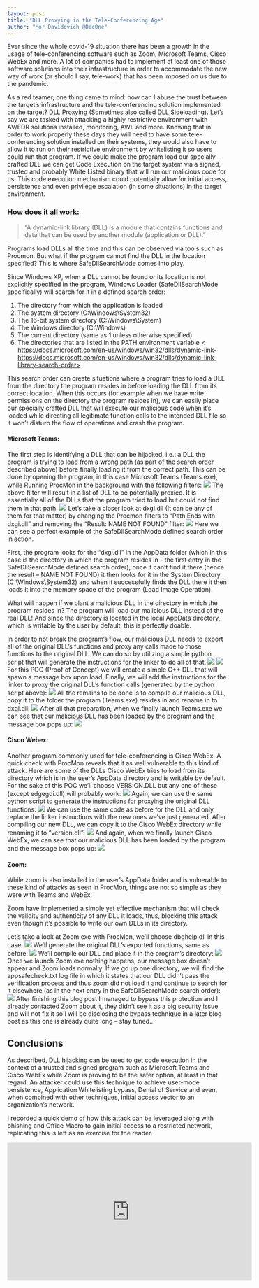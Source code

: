 ```yaml
---
layout: post
title: "DLL Proxying in the Tele-Conferencing Age"
author: "Mor Davidovich @Dec0ne"
---
```

Ever since the whole covid-19 situation there has been a growth in the usage of tele-conferencing software such as Zoom, Microsoft Teams, Cisco WebEx and more. A lot of companies had to implement at least one of those software solutions into their infrastructure in order to accommodate the new way of work (or should I say, tele-work) that has been imposed on us due to the pandemic.

As a red teamer, one thing came to mind: how can I abuse the trust between the target’s infrastructure and the tele-conferencing solution implemented on the target? DLL Proxying (Sometimes also called DLL Sideloading). Let’s say we are tasked with attacking a highly restrictive environment with AV/EDR solutions installed, monitoring, AWL and more. Knowing that in order to work properly these days they will need to have some tele-conferencing solution installed on their systems, they would also have to allow it to run on their restrictive environment by whitelisting it so users could run that program. If we could make the program load our specially crafted DLL we can get Code Execution on the target system via a signed, trusted and probably White Listed binary that will run our malicious code for us. This code execution mechanism could potentially allow for initial access, persistence and even privilege escalation (in some situations) in the target environment.

### How does it all work:
>“A dynamic-link library (DLL) is a module that contains functions and data that can be used by another module (application or DLL).”

Programs load DLLs all the time and this can be observed via tools such as Procmon. But what if the program cannot find the DLL in the location specified? This is where SafeDllSearchMode comes into play.

Since Windows XP, when a DLL cannot be found or its location is not explicitly specified in the program, Windows Loader (SafeDllSearchMode specifically) will search for it in a defined search order:
1.  The directory from which the application is loaded
2.  The system directory (C:\Windows\System32\)
3.  The 16-bit system directory (C:\Windows\System\)
4.  The Windows directory (C:\Windows\)
5.  The current directory (same as 1 unless otherwise specified)
6.  The directories that are listed in the PATH environment variable
< https://docs.microsoft.com/en-us/windows/win32/dlls/dynamic-link-https://docs.microsoft.com/en-us/windows/win32/dlls/dynamic-link-library-search-order>

This search order can create situations where a program tries to load a DLL from the directory the program resides in before loading the DLL from its correct location. When this occurs (for example when we have write permissions on the directory the program resides in), we can easily place our specially crafted DLL that will execute our malicious code when it’s loaded while directing all legitimate function calls to the intended DLL file so it won’t disturb the flow of operations and crash the program.

#### Microsoft Teams:
The first step is identifying a DLL that can be hijacked, i.e.: a DLL the program is trying to load from a wrong path (as part of the search order described above) before finally loading it from the correct path. This can be done by opening the program, in this case Microsoft Teams (Teams.exe), while Running ProcMon in the background with the following filters:
<img class="fill" src="https://raw.githubusercontent.com/Dec0ne/research/master/img/dll-proxying-pt1/Picture1.png">
The above filter will result in a list of DLL to be potentially proxied. It is essentially all of the DLLs that the program tried to load but could not find them in that path.
<img class="fill" src="https://raw.githubusercontent.com/Dec0ne/research/master/img/dll-proxying-pt1/Picture2.png">
Let’s take a closer look at dxgi.dll (It can be any of them for that matter) by changing the Procmon filters to “Path Ends with: dxgi.dll” and removing the “Result: NAME NOT FOUND” filter:
<img class="fill" src="https://raw.githubusercontent.com/Dec0ne/research/master/img/dll-proxying-pt1/Picture3.png">
Here we can see a perfect example of the SafeDllSearchMode defined search order in action.

First, the program looks for the “dxgi.dll” in the AppData folder (which in this case is the directory in which the program resides in - the first entry in the SafeDllSearchMode defined search order), once it can’t find it there (hence the result – NAME NOT FOUND) it then looks for it in the System Directory (C:\Windows\System32) and when it successfully finds the DLL there it then loads it into the memory space of the program (Load Image Operation).

What will happen if we plant a malicious DLL in the directory in which the program resides in? The program will load our malicious DLL instead of the real DLL! And since the directory is located in the local AppData directory, which is writable by the user by default, this is perfectly doable.

In order to not break the program’s flow, our malicious DLL needs to export all of the original DLL’s functions and proxy any calls made to those functions to the original DLL. We can do so by utilizing a simple python script that will generate the instructions for the linker to do all of that.
<img class="fill" src="https://raw.githubusercontent.com/Dec0ne/research/master/img/dll-proxying-pt1/Picture4.png">
<img class="fill" src="https://raw.githubusercontent.com/Dec0ne/research/master/img/dll-proxying-pt1/Picture5.png">
For this POC (Proof of Concept) we will create a simple C++ DLL that will spawn a message box upon load. Finally, we will add the instructions for the linker to proxy the original DLL’s function calls (generated by the python script above):
<img class="fill" src="https://raw.githubusercontent.com/Dec0ne/research/master/img/dll-proxying-pt1/Picture6.png">
All the remains to be done is to compile our malicious DLL, copy it to the folder the program (Teams.exe) resides in and rename in to dxgi.dll:
<img class="fill" src="https://raw.githubusercontent.com/Dec0ne/research/master/img/dll-proxying-pt1/Picture7.png">
After all that preparation, when we finally launch Teams.exe we can see that our malicious DLL has been loaded by the program and the message box pops up:
<img class="fill" src="https://raw.githubusercontent.com/Dec0ne/research/master/img/dll-proxying-pt1/Picture8.png">

#### Cisco Webex:
Another program commonly used for tele-conferencing is Cisco WebEx. A quick check with ProcMon reveals that it as well vulnerable to this kind of attack. Here are some of the DLLs Cisco WebEx tries to load from its directory which is in the user’s AppData directory and is writable by default. For the sake of this POC we’ll choose VERSION.DLL but any one of these (except edgegdi.dll) will probably work:
<img class="fill" src="https://raw.githubusercontent.com/Dec0ne/research/master/img/dll-proxying-pt1/Picture9.png">
Again, we can use the same python script to generate the instructions for proxying the original DLL functions:
<img class="fill" src="https://raw.githubusercontent.com/Dec0ne/research/master/img/dll-proxying-pt1/Picture10.png">
We can use the same code as before for the DLL and only replace the linker instructions with the new ones we’ve just generated. After compiling our new DLL, we can copy it to the Cisco WebEx directory while renaming it to “version.dll”:
<img class="fill" src="https://raw.githubusercontent.com/Dec0ne/research/master/img/dll-proxying-pt1/Picture11.png">
And again, when we finally launch Cisco WebEx, we can see that our malicious DLL has been loaded by the program and the message box pops up:
<img class="fill" src="https://raw.githubusercontent.com/Dec0ne/research/master/img/dll-proxying-pt1/Picture12.png">
#### Zoom:
While zoom is also installed in the user’s AppData folder and is vulnerable to these kind of attacks as seen in ProcMon, things are not so simple as they were with Teams and WebEx.

Zoom have implemented a simple yet effective mechanism that will check the validity and authenticity of any DLL it loads, thus, blocking this attack even though it’s possible to write our own DLLs in its directory.

Let’s take a look at Zoom.exe with ProcMon, we’ll choose dbghelp.dll in this case:
<img class="fill" src="https://raw.githubusercontent.com/Dec0ne/research/master/img/dll-proxying-pt1/Picture13.png">
We’ll generate the original DLL’s exported functions, same as before:
<img class="fill" src="https://raw.githubusercontent.com/Dec0ne/research/master/img/dll-proxying-pt1/Picture14.png">
We’ll compile our DLL and place it in the program’s directory:
<img class="fill" src="https://raw.githubusercontent.com/Dec0ne/research/master/img/dll-proxying-pt1/Picture15.png">
Once we launch Zoom.exe nothing happens, our message box doesn’t appear and Zoom loads normally. If we go up one directory, we will find the appsafecheck.txt log file in which it states that our DLL didn’t pass the verification process and thus zoom did not load it and continue to search for it elsewhere (as in the next entry in the SafeDllSearchMode search order):
<img class="fill" src="https://raw.githubusercontent.com/Dec0ne/research/master/img/dll-proxying-pt1/Picture16.png">
After finishing this blog post I managed to bypass this protection and I already contacted Zoom about it, they didn’t see it as a big security issue and will not fix it so I will be disclosing the bypass technique in a later blog post as this one is already quite long – stay tuned...

## Conclusions
As described, DLL hijacking can be used to get code execution in the context of a trusted and signed program such as Microsoft Teams and Cisco WebEx while Zoom is proving to be the safer option, at least in that regard. An attacker could use this technique to achieve user-mode persistence, Application Whitelisting bypass, Denial of Service and even, when combined with other techniques, initial access vector to an organization’s network.

I recorded a quick demo of how this attack can be leveraged along with phishing and Office Macro to gain initial access to a restricted network, replicating this is left as an exercise for the reader.
<iframe width="560" height="315" src="https://www.youtube.com/embed/IDQ73robFKo" frameborder="0" allow="accelerometer; autoplay; encrypted-media; gyroscope; picture-in-picture" allowfullscreen="true"></iframe>
